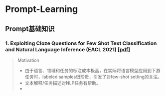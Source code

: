 # Prompt-Learning

## Prompt基础知识

### 1. Exploiting Cloze Questions for Few Shot Text Classification and Natural Language Inference (EACL 2021) [[pdf](./Paper/Prompt/Exploiting_Clone/Exploiting%20Cloze%20Questions%20for%20Few%20Shot%20Text%20Classification%20and%20Natural%20Language%20Inference%20-%20EACL%202021.pdf)]

> Motivation
> - 由于语言、领域和任务的标注成本极高，在实际将语言模型应用到下游任务时，labeled samples很珍贵，引发了对few-shot setting的关注。
> - 文本解释/任务描述对NLP任务有帮助。
> - 
    
    